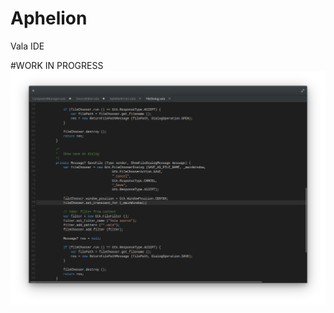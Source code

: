 # Aphelion
Vala IDE

#WORK IN PROGRESS
![alt tag](https://github.com/Grabli66/Aphelion/blob/master/Art/screen1.png)
